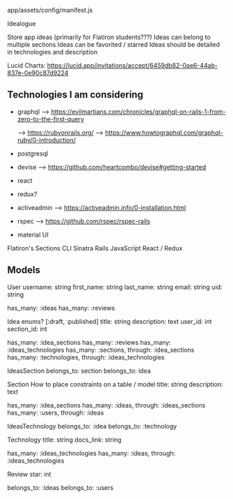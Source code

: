 app/assets/config/manifest.js

Idealogue

Store app ideas (primarily for Flatiron students???)
Ideas can belong to multiple sections
Ideas can be favorited / starred
Ideas should be detailed in technologies and description

Lucid Charts:
https://lucid.app/invitations/accept/6459db82-0ae6-44ab-837e-0e90c87d9224


## Technologies I am considering
  - graphql 
    --> https://evilmartians.com/chronicles/graphql-on-rails-1-from-zero-to-the-first-query

    --> https://rubyonrails.org/
    --> https://www.howtographql.com/graphql-ruby/0-introduction/

  - postgresql
  - devise --> https://github.com/heartcombo/devise#getting-started
  - react
  - redux?
  - activeadmin --> https://activeadmin.info/0-installation.html
  - rspec --> https://github.com/rspec/rspec-rails
  - material UI


Flatiron's Sections
CLI
Sinatra
Rails
JavaScript
React / Redux

## Models
User
  username: string
  first_name: string
  last_name: string
  email: string
  uid: string

  has_many: :ideas
  has_many: :reviews

Idea
  enums? [:draft, :published]
  title: string
  description: text
  user_id: int
  section_id: int

  has_many: :idea_sections
  has_many: :reviews
  has_many: :ideas_technologies
  has_many: :sections, through: :idea_sections
  has_many: :technologies, through: :ideas_technologies


IdeasSection
  belongs_to: section
  belongs_to: idea

Section
How to place constraints on a table / model
  title: string
  description: text

  has_many: :idea_sections
  has_many: :ideas, through: :ideas_sections
  has_many: :users, through: :ideas

IdeasTechnology
  belongs_to: :idea
  belongs_to: :technology

Technology
  title: string
  docs_link: string

  has_many: :ideas_technologies
  has_many: :ideas, through: :ideas_technologies

Review
  star: int

  belongs_to: :ideas
  belongs_to: :users